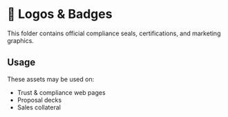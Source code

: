 # 📁 Logos & Badges

This folder contains official compliance seals, certifications, and marketing graphics.

## Usage

These assets may be used on:
- Trust & compliance web pages
- Proposal decks
- Sales collateral
